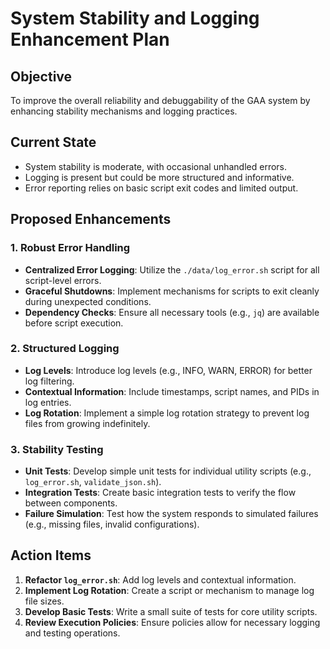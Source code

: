 # System Stability and Logging Enhancement Plan

## Objective
To improve the overall reliability and debuggability of the GAA system by enhancing stability mechanisms and logging practices.

## Current State
- System stability is moderate, with occasional unhandled errors.
- Logging is present but could be more structured and informative.
- Error reporting relies on basic script exit codes and limited output.

## Proposed Enhancements

### 1. Robust Error Handling
- **Centralized Error Logging**: Utilize the `./data/log_error.sh` script for all script-level errors.
- **Graceful Shutdowns**: Implement mechanisms for scripts to exit cleanly during unexpected conditions.
- **Dependency Checks**: Ensure all necessary tools (e.g., `jq`) are available before script execution.

### 2. Structured Logging
- **Log Levels**: Introduce log levels (e.g., INFO, WARN, ERROR) for better log filtering.
- **Contextual Information**: Include timestamps, script names, and PIDs in log entries.
- **Log Rotation**: Implement a simple log rotation strategy to prevent log files from growing indefinitely.

### 3. Stability Testing
- **Unit Tests**: Develop simple unit tests for individual utility scripts (e.g., `log_error.sh`, `validate_json.sh`).
- **Integration Tests**: Create basic integration tests to verify the flow between components.
- **Failure Simulation**: Test how the system responds to simulated failures (e.g., missing files, invalid configurations).

## Action Items
1.  **Refactor `log_error.sh`**: Add log levels and contextual information.
2.  **Implement Log Rotation**: Create a script or mechanism to manage log file sizes.
3.  **Develop Basic Tests**: Write a small suite of tests for core utility scripts.
4.  **Review Execution Policies**: Ensure policies allow for necessary logging and testing operations.
